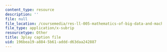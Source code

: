 ```yaml
---
content_type: resource
description: ''
file: null
file_location: /coursemedia/res-ll-005-mathematics-of-big-data-and-machine-learning-january-iap-2020/196bea19a8845b61adddd63daa242887_5RqTJWf1l_A.vtt
file_type: application/x-subrip
resourcetype: Other
title: 3play caption file
uid: 196bea19-a884-5b61-addd-d63daa242887
---
```

